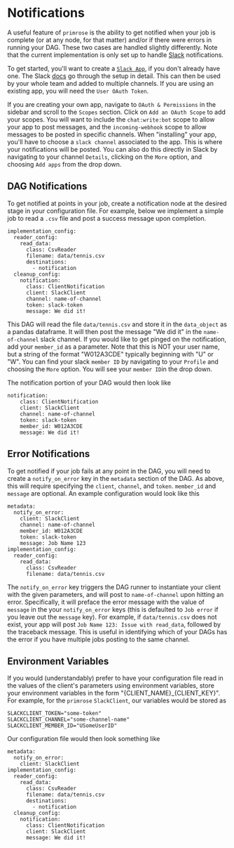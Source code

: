# Notifications

A useful feature of `primrose` is the ability to get notified when your job is complete (or at any node, for that matter) and/or if there were errors in running your DAG. These two cases are handled slightly differently. Note that the current implementation is only set up to handle [Slack](https://slack.com/intl/en-ca/) notifications.

To get started, you'll want to create a [`Slack App`](https://api.slack.com/apps?new_app=1), if you don't already have one. The Slack [docs](https://api.slack.com/authentication/basics) go through the setup in detail. This can then be used by your whole team and added to multiple channels. If you are using an existing app, you will need the `User OAuth Token`. 

If you are creating your own app, navigate to `OAuth & Permissions` in the sidebar and scroll to the `Scopes` section. Click on `Add an OAuth Scope` to add your scopes. You will want to include the `chat:write:bot` scope to allow your app to post messages, and the `incoming-webhook` scope to allow messages to be posted in specific channels. When "installing" your app, you'll have to choose a `slack channel` associated to the app. This is where your notifications will be posted. You can also do this directly in Slack by navigating to your channel `Details`, clicking on the `More` option, and choosing `Add apps` from the drop down.

## DAG Notifications

To get notified at points in your job, create a notification node at the desired stage in your configuration file. For example, below we implement a simple job to read a `.csv` file and post a success message upon completion.

```
implementation_config:
  reader_config:
    read_data:
      class: CsvReader
      filename: data/tennis.csv
      destinations:
        - notification
  cleanup_config:
    notification:
      class: ClientNotification
      client: SlackClient
      channel: name-of-channel
      token: slack-token
      message: We did it!
```

This DAG will read the file `data/tennis.csv` and store it in the `data_object` as a pandas dataframe. It will then post the message "We did it" in the `name-of-channel` slack channel. If you would like to get pinged on the notification, add your `member_id` as a parameter. Note that this is NOT your user name, but a string of the format "W012A3CDE" typically beginning with "U" or "W". You can find your slack `member ID` by navigating to your `Profile` and choosing the `More` option. You will see your `member ID`in the drop down.

The notification portion of your DAG would then look like

```
notification:
    class: ClientNotification
    client: SlackClient
    channel: name-of-channel
    token: slack-token
    member_id: W012A3CDE
    message: We did it!
```

## Error Notifications

To get notified if your job fails at any point in the DAG, you will need to create a `notify_on_error` key in the `metadata` section of the DAG. As above, this will require specifying the `client`, `channel`, and `token`. `member_id` and `message` are optional. An example configuration would look like this

```
metadata:
  notify_on_error:
    client: SlackClient
    channel: name-of-channel
    member_id: W012A3CDE
    token: slack-token
    message: Job Name 123
implementation_config:
  reader_config:
    read_data:
      class: CsvReader
      filename: data/tennis.csv
```

The  `notify_on_error` key triggers the DAG runner to instantiate your client with the given parameters, and will post to `name-of-channel` upon hitting an error.  Specifically, it will preface the error message with the value of `message` in the your `notify_on_error` keys (this is defaulted to `Job error` if you leave out the `message` key). For example, if `data/tennis.csv` does not exist, your app will post `Job Name 123: Issue with read_data`, followed by the traceback message. This is useful in identifying which of your DAGs has the error if you have multiple jobs posting to the same channel. 

## Environment Variables

If you would (understandably) prefer to have your configuration file read in the values of the client's parameters using environment variables, store your environment variables in the form "{CLIENT_NAME}_{CLIENT_KEY}". For example, for the `primrose` `SlackClient`, our variables would be stored as
```
SLACKCLIENT_TOKEN="some-token"
SLACKCLIENT_CHANNEL="some-channel-name"
SLACKCLIENT_MEMBER_ID="USomeUserID"
```

Our configuration file would then look something like

```
metadata:
  notify_on_error:
    client: SlackClient
implementation_config:
  reader_config:
    read_data:
      class: CsvReader
      filename: data/tennis.csv
      destinations:
        - notification
  cleanup_config:
    notification:
      class: ClientNotification
      client: SlackClient
      message: We did it!
```
